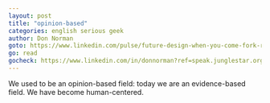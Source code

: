 ```yaml
---
layout: post
title: "opinion-based"
categories: english serious geek
author: Don Norman
goto: https://www.linkedin.com/pulse/future-design-when-you-come-fork-road-take-don-norman?trk=hp-feed-article-title-like?ref=speak.junglestar.org
go: read
gocheck: https://www.linkedin.com/in/donnorman?ref=speak.junglestar.org
---
```

We used to be an opinion-based field: today we are an evidence-based field. We have become human-centered.
